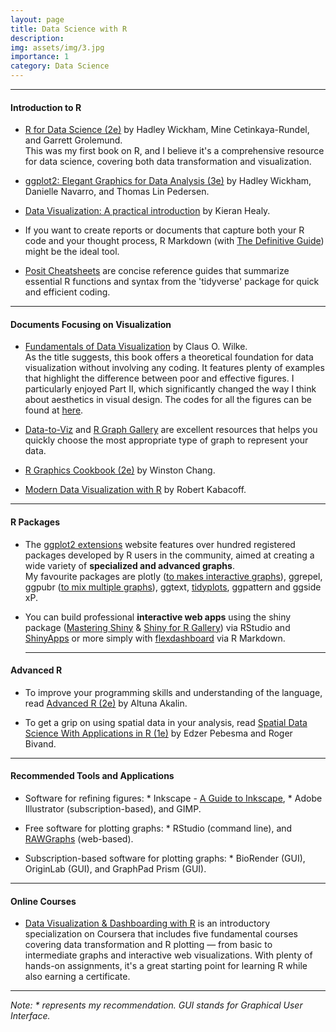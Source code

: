 ```yaml
---
layout: page
title: Data Science with R
description: 
img: assets/img/3.jpg
importance: 1
category: Data Science
---
```


---

#### Introduction to R

- [R for Data Science (2e)](https://r4ds.hadley.nz/) by Hadley Wickham, Mine Cetinkaya-Rundel, and Garrett Grolemund.  
  This was my first book on R, and I believe it's a comprehensive resource for data science, covering both data transformation and visualization.

- [ggplot2: Elegant Graphics for Data Analysis (3e)](https://ggplot2-book.org/) by Hadley Wickham, Danielle Navarro, and Thomas Lin Pedersen.

- [Data Visualization: A practical introduction](https://socviz.co/index.html#preface) by Kieran Healy.

- If you want to create reports or documents that capture both your R code and your thought process, R Markdown (with [The Definitive Guide](https://bookdown.org/yihui/rmarkdown/)) might be the ideal tool.

- [Posit Cheatsheets](https://rstudio.github.io/cheatsheets/) are concise reference guides that summarize essential R functions and syntax from the 'tidyverse' package for quick and efficient coding.

---

#### Documents Focusing on Visualization

- [Fundamentals of Data Visualization](https://clauswilke.com/dataviz/index.html) by Claus O. Wilke.  
  As the title suggests, this book offers a theoretical foundation for data visualization without involving any coding. It features plenty of examples that highlight the difference between poor and effective figures.
  I particularly enjoyed Part II, which significantly changed the way I think about aesthetics in visual design. The codes for all the figures can be found at [here](https://github.com/clauswilke/dataviz).

- [Data-to-Viz](https://www.data-to-viz.com/) and
  [R Graph Gallery](https://r-graph-gallery.com/)
  are excellent resources that helps you quickly choose the most appropriate type of graph to represent your data.

- [R Graphics Cookbook (2e)](https://r-graphics.org/preface) by Winston Chang.

- [Modern Data Visualization with R](https://rkabacoff.github.io/datavis/index.html) by Robert Kabacoff.

---

#### R Packages

- The [ggplot2 extensions](https://exts.ggplot2.tidyverse.org/gallery/) website
  features over hundred registered packages developed by R users in the community, aimed at creating a wide variety of __specialized and advanced graphs__.  
  My favourite packages are plotly ([to makes interactive graphs](https://plotly.com/r/)),
  ggrepel, ggpubr ([to mix multiple graphs](https://www.sthda.com/english/articles/24-ggpubr-publication-ready-plots/81-ggplot2-easy-way-to-mix-multiple-graphs-on-the-same-page/)),
  ggtext,
  [tidyplots](https://tidyplots.org/), ggpattern and ggside xP.

- You can build professional __interactive web apps__ using the shiny package ([Mastering Shiny](https://mastering-shiny.org/preface.html) & [Shiny for R Gallery](https://shiny.posit.co/r/gallery/)) via RStudio and [ShinyApps](https://www.shinyapps.io/)
  or more simply with [flexdashboard](https://pkgs.rstudio.com/flexdashboard/index.html) via R Markdown.

  ---

#### Advanced R

- To improve your programming skills and understanding of the language, read [Advanced R (2e)](https://compgenomr.github.io/book/) by Altuna Akalin.

- To get a grip on using spatial data in your analysis, read [Spatial Data Science With Applications in R (1e)](https://r-spatial.org/book/) by Edzer Pebesma and Roger Bivand.

---

#### Recommended Tools and Applications

- Software for refining figures: * Inkscape - [A Guide to Inkscape](http://tavmjong.free.fr/INKSCAPE/), * Adobe Illustrator (subscription-based), and GIMP.

- Free software for plotting graphs: * RStudio (command line), and [RAWGraphs](https://www.rawgraphs.io/) (web-based).

- Subscription-based software for plotting graphs: * BioRender (GUI), OriginLab (GUI), and GraphPad Prism (GUI).

---

#### Online Courses

- [Data Visualization & Dashboarding with R](https://www.coursera.org/specializations/jhu-data-visualization-dashboarding-with-r)
  is an introductory specialization on Coursera that includes five fundamental courses covering data transformation and R plotting — from basic to intermediate graphs and interactive web visualizations.
  With plenty of hands-on assignments, it's a great starting point for learning R while also earning a certificate.

---

*Note: * represents my recommendation. GUI stands for Graphical User Interface.*